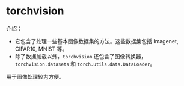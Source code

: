 # torchvision

介绍：

- 它包含了处理一些基本图像数据集的方法。这些数据集包括 Imagenet, CIFAR10, MNIST 等。
- 除了数据加载以外，`torchvision` 还包含了图像转换器，`torchvision.datasets` 和 `torch.utils.data.DataLoader`。

用于图像处理较为方便。